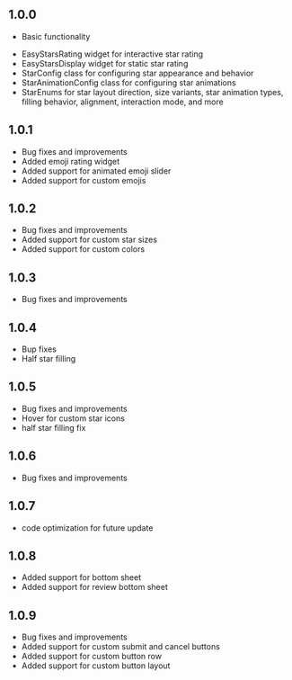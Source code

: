 ## 1.0.0

* Basic functionality
- EasyStarsRating widget for interactive star rating
- EasyStarsDisplay widget for static star rating
- StarConfig class for configuring star appearance and behavior
- StarAnimationConfig class for configuring star animations
- StarEnums for star layout direction, size variants, star animation types, filling behavior, alignment, interaction mode, and more

## 1.0.1

* Bug fixes and improvements
* Added emoji rating widget
* Added support for animated emoji slider
* Added support for custom emojis

## 1.0.2

* Bug fixes and improvements
* Added support for custom star sizes
* Added support for custom colors

## 1.0.3

* Bug fixes and improvements

## 1.0.4

* Bup fixes 
* Half star filling

## 1.0.5

* Bug fixes and improvements
* Hover for custom star icons
* half star filling fix

## 1.0.6

* Bug fixes and improvements
 
 ## 1.0.7

 * code optimization for future update

 ## 1.0.8
 * Added support for bottom sheet
 * Added support for review bottom sheet

## 1.0.9

* Bug fixes and improvements
* Added support for custom submit and cancel buttons
* Added support for custom button row
* Added support for custom button layout

